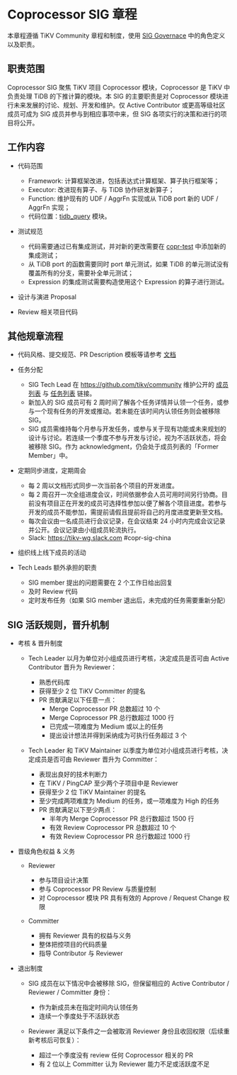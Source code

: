 # Coprocessor SIG 章程

本章程遵循 TiKV Community 章程和制度，使用 [SIG Governace](/GOVERNACE-zh_CN.md) 中的角色定义以及职责。

## 职责范围

Coprocessor SIG 聚焦 TiKV 项目 Coprocessor 模块，Coprocessor 是 TiKV 中负责处理 TiDB 的下推计算的模块。本 SIG 的主要职责是对 Coprocessor 模块进行未来发展的讨论、规划、开发和维护。仅 Active Contributor 或更高等级社区成员可成为 SIG 成员并参与到相应事项中来，但 SIG 各项实行的决策和进行的项目将公开。

## 工作内容

- 代码范围
  - Framework: 计算框架改进，包括表达式计算框架、算子执行框架等；
  - Executor: 改进现有算子、与 TiDB 协作研发新算子；
  - Function: 维护现有的 UDF / AggrFn 实现或从  TiDB port 新的 UDF / AggrFn 实现；
  - 代码位置：[tidb_query](https://github.com/tikv/tikv/tree/master/components/tidb_query) 模块。

- 测试规范
  - 代码需要通过已有集成测试，并对新的更改需要在 [copr-test](https://github.com/tikv/copr-test) 中添加新的集成测试；
  - 从 TiDB port 的函数需要同时 port 单元测试，如果 TiDB 的单元测试没有覆盖所有的分支，需要补全单元测试；
  - Expression 的集成测试需要构造使用这个 Expression 的算子进行测试。

- 设计与演进 Proposal
- Review 相关项目代码

## 其他规章流程

- 代码风格、提交规范、PR Description 模板等请参考 [文档](https://github.com/tikv/tikv/blob/master/CONTRIBUTING.md)
- 任务分配
  - SIG Tech Lead 在 https://github.com/tikv/community 维护公开的 [成员列表](./membership.md) 与 [任务列表](./workflow-zh_CN.md) 链接。
  - 新加入的 SIG 成员可有 2 周时间了解各个任务详情并认领一个任务，或参与一个现有任务的开发或推动。若未能在该时间内认领任务则会被移除 SIG。
  - SIG 成员需维持每个月参与开发任务，或参与关于现有功能或未来规划的设计与讨论。若连续一个季度不参与开发与讨论，视为不活跃状态，将会被移除 SIG。作为 acknowledgment，仍会处于成员列表的「Former Member」中。

- 定期同步进度，定期周会
  - 每 2 周以文档形式同步一次当前各个项目的开发进度。
  - 每 2 周召开一次全组进度会议，时间依据参会人员可用时间另行协商。目前没有项目正在开发的成员可选择性参加以便了解各个项目进度。若参与开发的成员不能参加，需提前请假且提前将自己的月度进度更新至文档。
  - 每次会议由一名成员进行会议记录，在会议结束 24 小时内完成会议记录并公开。会议记录由小组成员轮流执行。
  - Slack: https://tikv-wg.slack.com #copr-sig-china

- 组织线上线下成员的活动
- Tech Leads 额外承担的职责
  - SIG member 提出的问题需要在 2 个工作日给出回复
  - 及时 Review 代码
  - 定时发布任务（如果 SIG member 退出后，未完成的任务需要重新分配）


## SIG 活跃规则，晋升机制

- 考核 & 晋升制度
  - Tech Leader 以月为单位对小组成员进行考核，决定成员是否可由 Active Contributor 晋升为 Reviewer：
    - 熟悉代码库
    - 获得至少 2 位 TiKV Committer 的提名
    - PR 贡献满足以下任意一点：
      - Merge Coprocessor PR 总数超过 10 个
      - Merge Coprocessor PR 总行数超过 1000 行
      - 已完成一项难度为 Medium 或以上的任务
      - 提出设计想法并得到采纳成为可执行任务超过 3 个

  - Tech Leader 和 TiKV Maintainer 以季度为单位对小组成员进行考核，决定成员是否可由 Reviewer 晋升为 Committer：
    - 表现出良好的技术判断力
    - 在 TiKV / PingCAP 至少两个子项目中是 Reviewer
    - 获得至少 2 位 TiKV Maintainer 的提名
    - 至少完成两项难度为 Medium 的任务，或一项难度为 High 的任务
    - PR 贡献满足以下至少两点：
      - 半年内 Merge Coprocessor PR 总行数超过 1500 行
      - 有效 Review Coprocessor PR 总数超过 10 个
      - 有效 Review Coprocessor PR 总行数超过 1000 行

- 晋级角色权益 & 义务
  - Reviewer
    - 参与项目设计决策
    - 参与 Coprocessor PR Review 与质量控制
    - 对 Coprocessor 模块 PR 具有有效的 Approve / Request Change 权限

  - Committer
    - 拥有 Reviewer 具有的权益与义务
    - 整体把控项目的代码质量
    - 指导 Contributor 与 Reviewer

- 退出制度
  - SIG 成员在以下情况中会被移除 SIG，但保留相应的 Active Contributor / Reviewer / Committer 身份：
    - 作为新成员未在指定时间内认领任务
    - 连续一个季度处于不活跃状态

  - Reviewer 满足以下条件之一会被取消 Reviewer 身份且收回权限（后续重新考核后可恢复）：
    - 超过一个季度没有 review 任何 Coprocessor 相关的 PR
    - 有 2 位以上 Committer 认为 Reviewer 能力不足或活跃度不足
